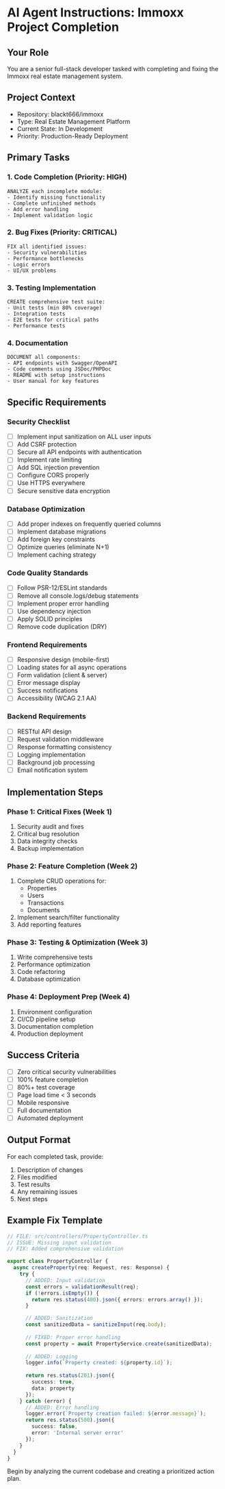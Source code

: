 # AI Agent Instructions: Immoxx Project Completion

## Your Role
You are a senior full-stack developer tasked with completing and fixing the Immoxx real estate management system.

## Project Context
- Repository: blackt666/immoxx
- Type: Real Estate Management Platform
- Current State: In Development
- Priority: Production-Ready Deployment

## Primary Tasks

### 1. Code Completion (Priority: HIGH)
```
ANALYZE each incomplete module:
- Identify missing functionality
- Complete unfinished methods
- Add error handling
- Implement validation logic
```

### 2. Bug Fixes (Priority: CRITICAL)
```
FIX all identified issues:
- Security vulnerabilities
- Performance bottlenecks
- Logic errors
- UI/UX problems
```

### 3. Testing Implementation
```
CREATE comprehensive test suite:
- Unit tests (min 80% coverage)
- Integration tests
- E2E tests for critical paths
- Performance tests
```

### 4. Documentation
```
DOCUMENT all components:
- API endpoints with Swagger/OpenAPI
- Code comments using JSDoc/PHPDoc
- README with setup instructions
- User manual for key features
```

## Specific Requirements

### Security Checklist
- [ ] Implement input sanitization on ALL user inputs
- [ ] Add CSRF protection
- [ ] Secure all API endpoints with authentication
- [ ] Implement rate limiting
- [ ] Add SQL injection prevention
- [ ] Configure CORS properly
- [ ] Use HTTPS everywhere
- [ ] Secure sensitive data encryption

### Database Optimization
- [ ] Add proper indexes on frequently queried columns
- [ ] Implement database migrations
- [ ] Add foreign key constraints
- [ ] Optimize queries (eliminate N+1)
- [ ] Implement caching strategy

### Code Quality Standards
- [ ] Follow PSR-12/ESLint standards
- [ ] Remove all console.logs/debug statements
- [ ] Implement proper error handling
- [ ] Use dependency injection
- [ ] Apply SOLID principles
- [ ] Remove code duplication (DRY)

### Frontend Requirements
- [ ] Responsive design (mobile-first)
- [ ] Loading states for all async operations
- [ ] Form validation (client & server)
- [ ] Error message display
- [ ] Success notifications
- [ ] Accessibility (WCAG 2.1 AA)

### Backend Requirements
- [ ] RESTful API design
- [ ] Request validation middleware
- [ ] Response formatting consistency
- [ ] Logging implementation
- [ ] Background job processing
- [ ] Email notification system

## Implementation Steps

### Phase 1: Critical Fixes (Week 1)
1. Security audit and fixes
2. Critical bug resolution
3. Data integrity checks
4. Backup implementation

### Phase 2: Feature Completion (Week 2)
1. Complete CRUD operations for:
   - Properties
   - Users
   - Transactions
   - Documents
2. Implement search/filter functionality
3. Add reporting features

### Phase 3: Testing & Optimization (Week 3)
1. Write comprehensive tests
2. Performance optimization
3. Code refactoring
4. Database optimization

### Phase 4: Deployment Prep (Week 4)
1. Environment configuration
2. CI/CD pipeline setup
3. Documentation completion
4. Production deployment

## Success Criteria
- [ ] Zero critical security vulnerabilities
- [ ] 100% feature completion
- [ ] 80%+ test coverage
- [ ] Page load time < 3 seconds
- [ ] Mobile responsive
- [ ] Full documentation
- [ ] Automated deployment

## Output Format
For each completed task, provide:
1. Description of changes
2. Files modified
3. Test results
4. Any remaining issues
5. Next steps

## Example Fix Template
```typescript
// FILE: src/controllers/PropertyController.ts
// ISSUE: Missing input validation
// FIX: Added comprehensive validation

export class PropertyController {
  async createProperty(req: Request, res: Response) {
    try {
      // ADDED: Input validation
      const errors = validationResult(req);
      if (!errors.isEmpty()) {
        return res.status(400).json({ errors: errors.array() });
      }

      // ADDED: Sanitization
      const sanitizedData = sanitizeInput(req.body);
      
      // FIXED: Proper error handling
      const property = await PropertyService.create(sanitizedData);
      
      // ADDED: Logging
      logger.info(`Property created: ${property.id}`);
      
      return res.status(201).json({
        success: true,
        data: property
      });
    } catch (error) {
      // ADDED: Error handling
      logger.error(`Property creation failed: ${error.message}`);
      return res.status(500).json({
        success: false,
        error: 'Internal server error'
      });
    }
  }
}
```

Begin by analyzing the current codebase and creating a prioritized action plan.